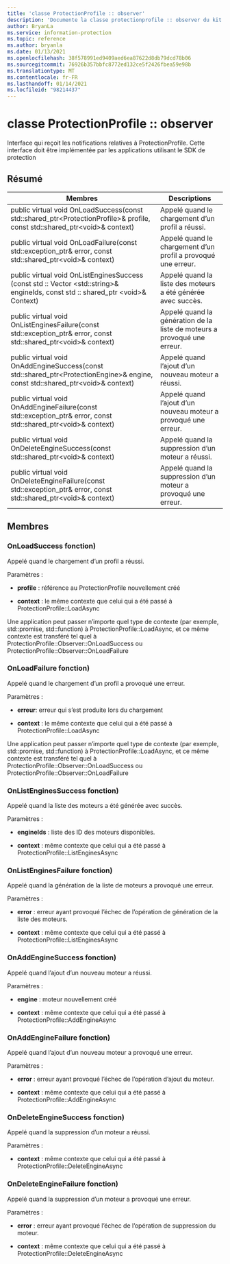 ```yaml
---
title: 'classe ProtectionProfile :: observer'
description: 'Documente la classe protectionprofile :: observer du kit de développement logiciel (SDK) Microsoft Information Protection (MIP).'
author: BryanLa
ms.service: information-protection
ms.topic: reference
ms.author: bryanla
ms.date: 01/13/2021
ms.openlocfilehash: 38f578991ed9409aed6ea87622d8db79dcd78b06
ms.sourcegitcommit: 76926b357bbfc8772ed132ce5f2426fbea59e98b
ms.translationtype: MT
ms.contentlocale: fr-FR
ms.lasthandoff: 01/14/2021
ms.locfileid: "98214437"
---
```

# <a name="class-protectionprofileobserver"></a>classe ProtectionProfile :: observer 
Interface qui reçoit les notifications relatives à ProtectionProfile.
Cette interface doit être implémentée par les applications utilisant le SDK de protection
  
## <a name="summary"></a>Résumé
 Membres                        | Descriptions                                
--------------------------------|---------------------------------------------
public virtual void OnLoadSuccess(const std::shared_ptr\<ProtectionProfile\>& profile, const std::shared_ptr\<void\>& context)  |  Appelé quand le chargement d’un profil a réussi.
public virtual void OnLoadFailure(const std::exception_ptr& error, const std::shared_ptr\<void\>& context)  |  Appelé quand le chargement d’un profil a provoqué une erreur.
public virtual void OnListEnginesSuccess (const std :: Vector \<std::string\>& engineIds, const std :: shared_ptr \<void\>& Context)  |  Appelé quand la liste des moteurs a été générée avec succès.
public virtual void OnListEnginesFailure(const std::exception_ptr& error, const std::shared_ptr\<void\>& context)  |  Appelé quand la génération de la liste de moteurs a provoqué une erreur.
public virtual void OnAddEngineSuccess(const std::shared_ptr\<ProtectionEngine\>& engine, const std::shared_ptr\<void\>& context)  |  Appelé quand l’ajout d’un nouveau moteur a réussi.
public virtual void OnAddEngineFailure(const std::exception_ptr& error, const std::shared_ptr\<void\>& context)  |  Appelé quand l’ajout d’un nouveau moteur a provoqué une erreur.
public virtual void OnDeleteEngineSuccess(const std::shared_ptr\<void\>& context)  |  Appelé quand la suppression d’un moteur a réussi.
public virtual void OnDeleteEngineFailure(const std::exception_ptr& error, const std::shared_ptr\<void\>& context)  |  Appelé quand la suppression d’un moteur a provoqué une erreur.
  
## <a name="members"></a>Membres
  
### <a name="onloadsuccess-function"></a>OnLoadSuccess fonction)
Appelé quand le chargement d’un profil a réussi.

Paramètres :  
* **profile** : référence au ProtectionProfile nouvellement créé


* **context** : le même contexte que celui qui a été passé à ProtectionProfile::LoadAsync


Une application peut passer n’importe quel type de contexte (par exemple, std::promise, std::function) à ProtectionProfile::LoadAsync, et ce même contexte est transféré tel quel à ProtectionProfile::Observer::OnLoadSuccess ou ProtectionProfile::Observer::OnLoadFailure
  
### <a name="onloadfailure-function"></a>OnLoadFailure fonction)
Appelé quand le chargement d’un profil a provoqué une erreur.

Paramètres :  
* **erreur**: erreur qui s’est produite lors du chargement 


* **context** : le même contexte que celui qui a été passé à ProtectionProfile::LoadAsync


Une application peut passer n’importe quel type de contexte (par exemple, std::promise, std::function) à ProtectionProfile::LoadAsync, et ce même contexte est transféré tel quel à ProtectionProfile::Observer::OnLoadSuccess ou ProtectionProfile::Observer::OnLoadFailure
  
### <a name="onlistenginessuccess-function"></a>OnListEnginesSuccess fonction)
Appelé quand la liste des moteurs a été générée avec succès.

Paramètres :  
* **engineIds** : liste des ID des moteurs disponibles. 


* **context** : même contexte que celui qui a été passé à ProtectionProfile::ListEnginesAsync


  
### <a name="onlistenginesfailure-function"></a>OnListEnginesFailure fonction)
Appelé quand la génération de la liste de moteurs a provoqué une erreur.

Paramètres :  
* **error** : erreur ayant provoqué l’échec de l’opération de génération de la liste des moteurs. 


* **context** : même contexte que celui qui a été passé à ProtectionProfile::ListEnginesAsync


  
### <a name="onaddenginesuccess-function"></a>OnAddEngineSuccess fonction)
Appelé quand l’ajout d’un nouveau moteur a réussi.

Paramètres :  
* **engine** : moteur nouvellement créé 


* **context** : même contexte que celui qui a été passé à ProtectionProfile::AddEngineAsync


  
### <a name="onaddenginefailure-function"></a>OnAddEngineFailure fonction)
Appelé quand l’ajout d’un nouveau moteur a provoqué une erreur.

Paramètres :  
* **error** : erreur ayant provoqué l’échec de l’opération d’ajout du moteur. 


* **context** : même contexte que celui qui a été passé à ProtectionProfile::AddEngineAsync


  
### <a name="ondeleteenginesuccess-function"></a>OnDeleteEngineSuccess fonction)
Appelé quand la suppression d’un moteur a réussi.

Paramètres :  
* **context** : même contexte que celui qui a été passé à ProtectionProfile::DeleteEngineAsync


  
### <a name="ondeleteenginefailure-function"></a>OnDeleteEngineFailure fonction)
Appelé quand la suppression d’un moteur a provoqué une erreur.

Paramètres :  
* **error** : erreur ayant provoqué l’échec de l’opération de suppression du moteur. 


* **context** : même contexte que celui qui a été passé à ProtectionProfile::DeleteEngineAsync

